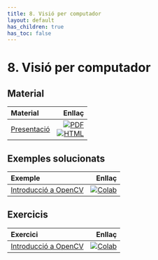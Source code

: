 ```yaml
---
title: 8. Visió per computador
layout: default
has_children: true
has_toc: false
---
```


# 8. Visió per computador

## Material

| Material                                                                                     |                                                                                                                                       Enllaç |
|:---------------------------------------------------------------------------------------------|---------------------------------------------------------------------------------------------------------------------------------------------:|
| [Presentació](8-visio_artificial.pdf)                                                   | [![PDF](https://img.shields.io/badge/PDF-8--visio_per_computador.pdf-blue?logo=adobe-acrobat-reader&logoColor=white)](8-visio_artificial.pdf) <br/> [![HTML](https://img.shields.io/badge/HTML-8--visio_per_computador-blue?logo=html5&logoColor=white)](8-visio_artificial.html) |

## Exemples solucionats

| Exemple                                                                                     |                                                                                                                                       Enllaç |
|:---------------------------------------------------------------------------------------------|---------------------------------------------------------------------------------------------------------------------------------------------:|
| [Introducció a OpenCV](1_Introduccio_OpenCV.ipynb)                                                   | [![Colab](https://colab.research.google.com/assets/colab-badge.svg)](https://colab.research.google.com/github/algorismica2020/algorismica2020.github.io/blob/master/apunts/8.-Reconeixement%20imatges/1_Introduccio_OpenCV.ipynb) |

## Exercicis

| Exercici                                                                                     |                                                                                                                                       Enllaç |
|:---------------------------------------------------------------------------------------------|---------------------------------------------------------------------------------------------------------------------------------------------:|
| [Introducció a OpenCV](1_Introduccio_OpenCV.ipynb)                                                   | [![Colab](https://colab.research.google.com/assets/colab-badge.svg)](https://colab.research.google.com/github/algorismica2020/algorismica2020.github.io/blob/master/apunts/8.-Reconeixement%20imatges/1_Introduccio_OpenCV.ipynb) |
